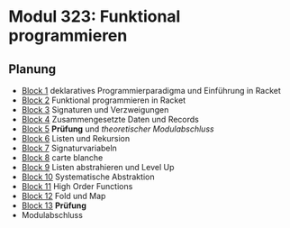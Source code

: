 # Modul 323: Funktional programmieren

## Planung

- [Block 1](./Theory/B1.md) deklaratives Programmierparadigma und Einführung in Racket
- [Block 2](./Theory/B2.md) Funktional programmieren in Racket
- [Block 3](./Theory/B3.md) Signaturen und Verzweigungen
- [Block 4](./Theory/B4.md) Zusammengesetzte Daten und Records
- [Block 5](./Theory/B5.md) **Prüfung** und _theoretischer Modulabschluss_
- [Block 6](./Theory/B6.md) Listen und Rekursion
- [Block 7](./Theory/B7.md) Signaturvariabeln
- [Block 8](./Theory/B8.md) carte blanche
- [Block 9](./Theory/B9.md) Listen abstrahieren und Level Up
- [Block 10](./Theory/B10.md) Systematische Abstraktion
- [Block 11](./Theory/B11.md) High Order Functions
- [Block 12](./Theory/B12.md) Fold und Map
- [Block 13](./Theory/B13.md) **Prüfung**
- Modulabschluss
